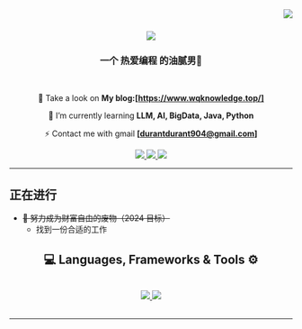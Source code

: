 <img align="right" src="https://visitor-badge.laobi.icu/badge?page_id=Carlos2902.Carlos2902" />

<h1 align="center">
    <img src="https://readme-typing-svg.herokuapp.com/?font=Righteous&size=35&center=true&vCenter=true&width=500&height=70&duration=4000&lines=Hello+!+%F0%9F%98%81%F0%9F%98%81%F0%9F%98%81;+I%27m+China+Durant!+%F0%9F%91%8B;" />
</h1>

<h3 align="center">一个 热爱编程 的油腻男🌮 </h3>

<br/>

<div align="center">

🔭 Take a look on **My blog:[https://www.wqknowledge.top/]**

🌱 I’m currently learning **LLM, AI, BigData, Java, Python**

⚡️ Contact me with gmail **[durantdurant904@gmail.com]**

 </div>

 <div align="center"> 
  <a href="mailto:carloslopezr29@gmail.com">
    <img src="https://img.shields.io/badge/Gmail-FFFFFF?style=for-the-badge&logo=gmail&logoColor=red" />
  </a>

  <a href="https://www.linkedin.com/in/carlos-lopez-software-dev" target="_blank">
    <img src="https://img.shields.io/badge/LinkedIn-0077B5?style=for-the-badge&logo=linkedin&logoColor=white" target="_blank" />
  </a>

  <a href="https://www.carloslopezdev.com/" target="_blank">
     <img src="https://img.shields.io/badge/Portfolio-FF5722?style=for-the-badge&logo=todoist&logoColor=white" target="_blank" /> 
  </a>
</div>
 <hr/>

## 正在进行
- ~~🍉 努力成为财富自由的废物（2024 目标）~~
  - 找到一份合适的工作

<h2 align="center">💻 Languages, Frameworks & Tools ⚙️</h2>
<br/>
<div align="center">
  <a href= "https://skillicons.dev"> 
    <img src="https://skillicons.dev/icons?i=react,bootstrap,html,css,vscode,github,figma,tailwind,git" />
    <img src="https://skillicons.dev/icons?i=nodejs,python,javascript,typescript,express,nextjs,mysql" /><br>
  <a/>
</div>

<br/>
<hr/>

